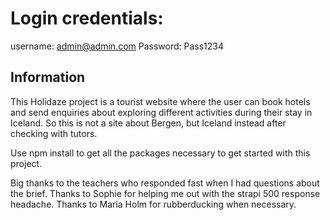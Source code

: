 # Login credentials:

username: admin@admin.com
Password: Pass1234

## Information

This Holidaze project is a tourist website where the user can book hotels and send enquiries about exploring different activities during their stay in Iceland. So this is not a site about Bergen, but Iceland instead after checking with tutors.

Use npm install to get all the packages necessary to get started with this project.

Big thanks to the teachers who responded fast when I had questions about the brief.
Thanks to Sophie for helping me out with the strapi 500 response headache.
Thanks to Maria Holm for rubberducking when necessary.
